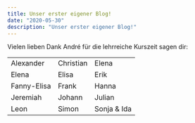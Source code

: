 ```yaml
---
title: Unser erster eigener Blog!
date: "2020-05-30"
description: "Unser erster eigener Blog!"
---
```


Vielen lieben Dank André für die lehrreiche Kurszeit sagen dir:

<table border="0">
 <tr>
    <td>Alexander</td>
    <td>Christian</td>
    <td>Elena</td>
 </tr>
 <tr>
    <td>Elena</td>
    <td>Elisa</td>
    <td>Erik</td>
</tr>
 <tr>
    <td>Fanny-Elisa</td>
    <td>Frank</td>
    <td>Hanna</td>
</tr>
 <tr>
    <td>Jeremiah</td>
    <td>Johann</td>
    <td>Julian</td>
</tr>
 <tr>
    <td>Leon</td>
    <td>Simon</td>
    <td>Sonja & Ida</td>
</tr>
</table>
